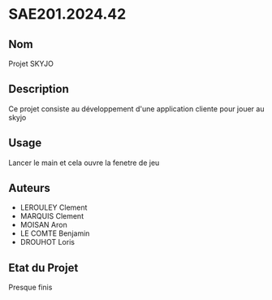 # SAE201.2024.42


## Nom
Projet SKYJO

## Description
Ce projet consiste au développement d'une application cliente pour jouer au skyjo


## Usage
Lancer le main et cela ouvre la fenetre de jeu


## Auteurs
- LEROULEY Clement
- MARQUIS Clement
- MOISAN Aron
- LE COMTE Benjamin
- DROUHOT Loris


## Etat du Projet
Presque finis